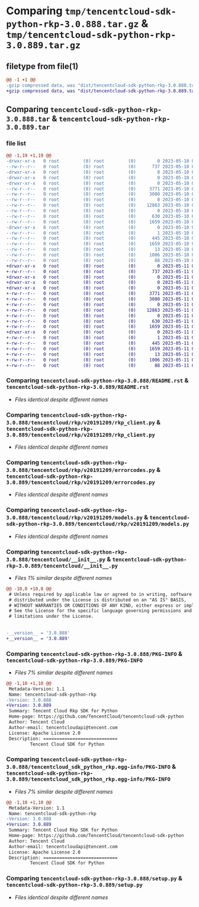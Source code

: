 # Comparing `tmp/tencentcloud-sdk-python-rkp-3.0.888.tar.gz` & `tmp/tencentcloud-sdk-python-rkp-3.0.889.tar.gz`

## filetype from file(1)

```diff
@@ -1 +1 @@
-gzip compressed data, was "dist/tencentcloud-sdk-python-rkp-3.0.888.tar", last modified: Wed May 10 02:31:40 2023, max compression
+gzip compressed data, was "dist/tencentcloud-sdk-python-rkp-3.0.889.tar", last modified: Thu May 11 03:09:04 2023, max compression
```

## Comparing `tencentcloud-sdk-python-rkp-3.0.888.tar` & `tencentcloud-sdk-python-rkp-3.0.889.tar`

### file list

```diff
@@ -1,19 +1,19 @@
-drwxr-xr-x   0 root         (0) root         (0)        0 2023-05-10 02:31:40.000000 tencentcloud-sdk-python-rkp-3.0.888/
--rw-r--r--   0 root         (0) root         (0)      737 2023-05-10 02:31:40.000000 tencentcloud-sdk-python-rkp-3.0.888/README.rst
-drwxr-xr-x   0 root         (0) root         (0)        0 2023-05-10 02:31:40.000000 tencentcloud-sdk-python-rkp-3.0.888/tencentcloud/
-drwxr-xr-x   0 root         (0) root         (0)        0 2023-05-10 02:31:40.000000 tencentcloud-sdk-python-rkp-3.0.888/tencentcloud/rkp/
-drwxr-xr-x   0 root         (0) root         (0)        0 2023-05-10 02:31:40.000000 tencentcloud-sdk-python-rkp-3.0.888/tencentcloud/rkp/v20191209/
--rw-r--r--   0 root         (0) root         (0)     3771 2023-05-10 02:31:40.000000 tencentcloud-sdk-python-rkp-3.0.888/tencentcloud/rkp/v20191209/rkp_client.py
--rw-r--r--   0 root         (0) root         (0)     3080 2023-05-10 02:31:40.000000 tencentcloud-sdk-python-rkp-3.0.888/tencentcloud/rkp/v20191209/errorcodes.py
--rw-r--r--   0 root         (0) root         (0)        0 2023-05-10 02:31:40.000000 tencentcloud-sdk-python-rkp-3.0.888/tencentcloud/rkp/v20191209/__init__.py
--rw-r--r--   0 root         (0) root         (0)    12863 2023-05-10 02:31:40.000000 tencentcloud-sdk-python-rkp-3.0.888/tencentcloud/rkp/v20191209/models.py
--rw-r--r--   0 root         (0) root         (0)        0 2023-05-10 02:31:40.000000 tencentcloud-sdk-python-rkp-3.0.888/tencentcloud/rkp/__init__.py
--rw-r--r--   0 root         (0) root         (0)      630 2023-05-10 02:31:40.000000 tencentcloud-sdk-python-rkp-3.0.888/tencentcloud/__init__.py
--rw-r--r--   0 root         (0) root         (0)     1659 2023-05-10 02:31:40.000000 tencentcloud-sdk-python-rkp-3.0.888/PKG-INFO
-drwxr-xr-x   0 root         (0) root         (0)        0 2023-05-10 02:31:40.000000 tencentcloud-sdk-python-rkp-3.0.888/tencentcloud_sdk_python_rkp.egg-info/
--rw-r--r--   0 root         (0) root         (0)        1 2023-05-10 02:31:40.000000 tencentcloud-sdk-python-rkp-3.0.888/tencentcloud_sdk_python_rkp.egg-info/dependency_links.txt
--rw-r--r--   0 root         (0) root         (0)      445 2023-05-10 02:31:40.000000 tencentcloud-sdk-python-rkp-3.0.888/tencentcloud_sdk_python_rkp.egg-info/SOURCES.txt
--rw-r--r--   0 root         (0) root         (0)     1659 2023-05-10 02:31:40.000000 tencentcloud-sdk-python-rkp-3.0.888/tencentcloud_sdk_python_rkp.egg-info/PKG-INFO
--rw-r--r--   0 root         (0) root         (0)       13 2023-05-10 02:31:40.000000 tencentcloud-sdk-python-rkp-3.0.888/tencentcloud_sdk_python_rkp.egg-info/top_level.txt
--rw-r--r--   0 root         (0) root         (0)     1006 2023-05-10 02:31:40.000000 tencentcloud-sdk-python-rkp-3.0.888/setup.py
--rw-r--r--   0 root         (0) root         (0)       88 2023-05-10 02:31:40.000000 tencentcloud-sdk-python-rkp-3.0.888/setup.cfg
+drwxr-xr-x   0 root         (0) root         (0)        0 2023-05-11 03:09:04.000000 tencentcloud-sdk-python-rkp-3.0.889/
+-rw-r--r--   0 root         (0) root         (0)      737 2023-05-11 03:09:04.000000 tencentcloud-sdk-python-rkp-3.0.889/README.rst
+drwxr-xr-x   0 root         (0) root         (0)        0 2023-05-11 03:09:04.000000 tencentcloud-sdk-python-rkp-3.0.889/tencentcloud/
+drwxr-xr-x   0 root         (0) root         (0)        0 2023-05-11 03:09:04.000000 tencentcloud-sdk-python-rkp-3.0.889/tencentcloud/rkp/
+drwxr-xr-x   0 root         (0) root         (0)        0 2023-05-11 03:09:04.000000 tencentcloud-sdk-python-rkp-3.0.889/tencentcloud/rkp/v20191209/
+-rw-r--r--   0 root         (0) root         (0)     3771 2023-05-11 03:09:04.000000 tencentcloud-sdk-python-rkp-3.0.889/tencentcloud/rkp/v20191209/rkp_client.py
+-rw-r--r--   0 root         (0) root         (0)     3080 2023-05-11 03:09:04.000000 tencentcloud-sdk-python-rkp-3.0.889/tencentcloud/rkp/v20191209/errorcodes.py
+-rw-r--r--   0 root         (0) root         (0)        0 2023-05-11 03:09:04.000000 tencentcloud-sdk-python-rkp-3.0.889/tencentcloud/rkp/v20191209/__init__.py
+-rw-r--r--   0 root         (0) root         (0)    12863 2023-05-11 03:09:04.000000 tencentcloud-sdk-python-rkp-3.0.889/tencentcloud/rkp/v20191209/models.py
+-rw-r--r--   0 root         (0) root         (0)        0 2023-05-11 03:09:04.000000 tencentcloud-sdk-python-rkp-3.0.889/tencentcloud/rkp/__init__.py
+-rw-r--r--   0 root         (0) root         (0)      630 2023-05-11 03:09:04.000000 tencentcloud-sdk-python-rkp-3.0.889/tencentcloud/__init__.py
+-rw-r--r--   0 root         (0) root         (0)     1659 2023-05-11 03:09:04.000000 tencentcloud-sdk-python-rkp-3.0.889/PKG-INFO
+drwxr-xr-x   0 root         (0) root         (0)        0 2023-05-11 03:09:04.000000 tencentcloud-sdk-python-rkp-3.0.889/tencentcloud_sdk_python_rkp.egg-info/
+-rw-r--r--   0 root         (0) root         (0)        1 2023-05-11 03:09:04.000000 tencentcloud-sdk-python-rkp-3.0.889/tencentcloud_sdk_python_rkp.egg-info/dependency_links.txt
+-rw-r--r--   0 root         (0) root         (0)      445 2023-05-11 03:09:04.000000 tencentcloud-sdk-python-rkp-3.0.889/tencentcloud_sdk_python_rkp.egg-info/SOURCES.txt
+-rw-r--r--   0 root         (0) root         (0)     1659 2023-05-11 03:09:04.000000 tencentcloud-sdk-python-rkp-3.0.889/tencentcloud_sdk_python_rkp.egg-info/PKG-INFO
+-rw-r--r--   0 root         (0) root         (0)       13 2023-05-11 03:09:04.000000 tencentcloud-sdk-python-rkp-3.0.889/tencentcloud_sdk_python_rkp.egg-info/top_level.txt
+-rw-r--r--   0 root         (0) root         (0)     1006 2023-05-11 03:09:04.000000 tencentcloud-sdk-python-rkp-3.0.889/setup.py
+-rw-r--r--   0 root         (0) root         (0)       88 2023-05-11 03:09:04.000000 tencentcloud-sdk-python-rkp-3.0.889/setup.cfg
```

### Comparing `tencentcloud-sdk-python-rkp-3.0.888/README.rst` & `tencentcloud-sdk-python-rkp-3.0.889/README.rst`

 * *Files identical despite different names*

### Comparing `tencentcloud-sdk-python-rkp-3.0.888/tencentcloud/rkp/v20191209/rkp_client.py` & `tencentcloud-sdk-python-rkp-3.0.889/tencentcloud/rkp/v20191209/rkp_client.py`

 * *Files identical despite different names*

### Comparing `tencentcloud-sdk-python-rkp-3.0.888/tencentcloud/rkp/v20191209/errorcodes.py` & `tencentcloud-sdk-python-rkp-3.0.889/tencentcloud/rkp/v20191209/errorcodes.py`

 * *Files identical despite different names*

### Comparing `tencentcloud-sdk-python-rkp-3.0.888/tencentcloud/rkp/v20191209/models.py` & `tencentcloud-sdk-python-rkp-3.0.889/tencentcloud/rkp/v20191209/models.py`

 * *Files identical despite different names*

### Comparing `tencentcloud-sdk-python-rkp-3.0.888/tencentcloud/__init__.py` & `tencentcloud-sdk-python-rkp-3.0.889/tencentcloud/__init__.py`

 * *Files 1% similar despite different names*

```diff
@@ -10,8 +10,8 @@
 # Unless required by applicable law or agreed to in writing, software
 # distributed under the License is distributed on an "AS IS" BASIS,
 # WITHOUT WARRANTIES OR CONDITIONS OF ANY KIND, either express or implied.
 # See the License for the specific language governing permissions and
 # limitations under the License.
 
 
-__version__ = '3.0.888'
+__version__ = '3.0.889'
```

### Comparing `tencentcloud-sdk-python-rkp-3.0.888/PKG-INFO` & `tencentcloud-sdk-python-rkp-3.0.889/PKG-INFO`

 * *Files 7% similar despite different names*

```diff
@@ -1,10 +1,10 @@
 Metadata-Version: 1.1
 Name: tencentcloud-sdk-python-rkp
-Version: 3.0.888
+Version: 3.0.889
 Summary: Tencent Cloud Rkp SDK for Python
 Home-page: https://github.com/TencentCloud/tencentcloud-sdk-python
 Author: Tencent Cloud
 Author-email: tencentcloudapi@tencent.com
 License: Apache License 2.0
 Description: ============================
         Tencent Cloud SDK for Python
```

### Comparing `tencentcloud-sdk-python-rkp-3.0.888/tencentcloud_sdk_python_rkp.egg-info/PKG-INFO` & `tencentcloud-sdk-python-rkp-3.0.889/tencentcloud_sdk_python_rkp.egg-info/PKG-INFO`

 * *Files 7% similar despite different names*

```diff
@@ -1,10 +1,10 @@
 Metadata-Version: 1.1
 Name: tencentcloud-sdk-python-rkp
-Version: 3.0.888
+Version: 3.0.889
 Summary: Tencent Cloud Rkp SDK for Python
 Home-page: https://github.com/TencentCloud/tencentcloud-sdk-python
 Author: Tencent Cloud
 Author-email: tencentcloudapi@tencent.com
 License: Apache License 2.0
 Description: ============================
         Tencent Cloud SDK for Python
```

### Comparing `tencentcloud-sdk-python-rkp-3.0.888/setup.py` & `tencentcloud-sdk-python-rkp-3.0.889/setup.py`

 * *Files identical despite different names*

